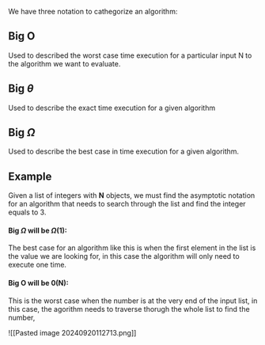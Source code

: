 We have three notation to cathegorize an algorithm:
## Big O
Used to described the worst case time execution for a particular input N to the algorithm we want to evaluate.

## Big $\theta$ 
Used to describe the exact time execution for a given algorithm

## Big $\Omega$
Used to describe the best case in time execution for a given algorithm.


## Example

Given a list of integers with **N** objects, we must find the asymptotic notation for an algorithm that needs to search through the list and find the integer equals to 3.
#### Big $\Omega$ will be $\Omega (1)$:
The best case for an algorithm like this is when the first element in the list is the value we are looking for, in this case the algorithm will only need to execute one time.
#### Big O will be 0(N):
This is the worst case when the number is at the very end of the input list, in this case, the agorithm needs to traverse thorugh the whole list to find the number,



![[Pasted image 20240920112713.png]]
